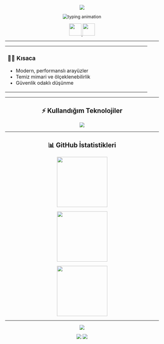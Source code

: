 <!-- Banner -->
<p align="center">
  <img src="[https://capsule-render.vercel.app/api?type=rect&color=0:0F2027,50:203A43,100:2C5364&height=120&text=Oğulcan%20Eğri&fontColor=E2E8F0&fontAlign=50&fontSize=48&desc=Web%20Front-End%20%26%20Siber%20Güvenlik&descAlign=50&descAlignY=75&descSize=16](https://photos.app.goo.gl/HxtwfMgMwVUQG5xW7)"/>
</p>

<!-- Typing -->
<p align="center">
  <img src="https://readme-typing-svg.demolab.com?font=JetBrains+Mono&pause=1000&center=true&vCenter=true&width=600&lines=Frontend+Geli%C5%9Ftirici;Siber+G%C3%BCvenlik+Merakl%C4%B1s%C4%B1;Temiz+kod%2C+h%C4%B1zl%C4%B1+aray%C3%BCz%2C+g%C3%BCvenli+uygulama" alt="typing animation" />
</p>

<!-- Sosyal -->
<p align="center">
  <a href="https://github.com/ogulcanegridev" target="_blank">
    <img src="https://skillicons.dev/icons?i=github" width="40" />
  </a>
  <a href="mailto:ogulcanegri0619@gmail.com" target="_blank">
    <img src="https://skillicons.dev/icons?i=gmail" width="40" />
  </a>
</p>

---

<!-- Hakkımda mini kart -->
<div align="center">
  <table>
    <tr>
      <td align="left" width="450">
        <h3>🧑‍💻 Kısaca</h3>
        <ul>
          <li>Modern, performanslı arayüzler</li>
          <li>Temiz mimari ve ölçeklenebilirlik</li>
          <li>Güvenlik odaklı düşünme</li>
        </ul>
      </td>
    </tr>
  </table>
</div>

---

<!-- Teknolojiler -->
<h2 align="center">⚡ Kullandığım Teknolojiler</h2>
<p align="center">
  <img src="https://skillicons.dev/icons?i=html,css,js,cs,linux,vscode&perline=6" />
</p>

---

<!-- İstatistikler -->
<h2 align="center">📊 GitHub İstatistikleri</h2>
<p align="center">
  <img src="https://github-readme-stats.vercel.app/api?username=ogulcanegridev&show_icons=true&theme=tokyonight&hide_border=true" height="165" />
</p>
<p align="center">
  <img src="https://github-readme-streak-stats.herokuapp.com?user=ogulcanegridev&theme=tokyonight&hide_border=true" height="165" />
</p>
<p align="center">
  <img src="https://github-readme-stats.vercel.app/api/top-langs/?username=ogulcanegridev&layout=compact&theme=tokyonight&hide_border=true" height="165" />
</p>

---

<!-- İnce neon ayırıcı -->
<p align="center">
  <img src="https://capsule-render.vercel.app/api?type=wave&color=0:0F2027,50:203A43,100:2C5364&height=80&section=footer"/>
</p>

<!-- Ziyaretçi / profil rozetleri -->
<p align="center">
  <img src="https://komarev.com/ghpvc/?username=ogulcanegridev&style=flat&label=Ziyaret&color=2C5364" />
  <a href="https://github.com/ogulcanegridev?tab=repositories">
    <img src="https://img.shields.io/badge/Projeler-Repo%20Listesi-2C5364?style=flat" />
  </a>
</p>
